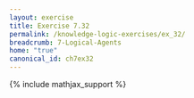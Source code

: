 ```yaml
---
layout: exercise
title: Exercise 7.32
permalink: /knowledge-logic-exercises/ex_32/
breadcrumb: 7-Logical-Agents
home: "true"
canonical_id: ch7ex32
---
```


{% include mathjax_support %}


